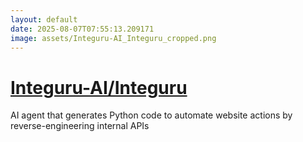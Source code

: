 ```yaml
---
layout: default
date: 2025-08-07T07:55:13.209171
image: assets/Integuru-AI_Integuru_cropped.png
---
```


# [Integuru-AI/Integuru](https://github.com/Integuru-AI/Integuru)

AI agent that generates Python code to automate website actions by reverse-engineering internal APIs
